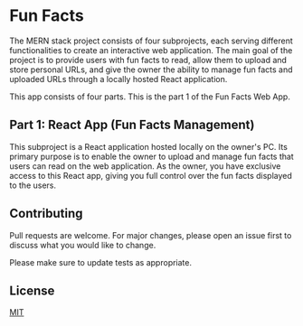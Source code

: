 # Fun Facts

The MERN stack project consists of four subprojects, each serving different functionalities to create an interactive web application. The main goal of the project is to provide users with fun facts to read, allow them to upload and store personal URLs, and give the owner the ability to manage fun facts and uploaded URLs through a locally hosted React application.

This app consists of four parts. This is the part 1 of the Fun Facts Web App.

## Part 1: React App (Fun Facts Management)

This subproject is a React application hosted locally on the owner's PC. Its primary purpose is to enable the owner to upload and manage fun facts that users can read on the web application. As the owner, you have exclusive access to this React app, giving you full control over the fun facts displayed to the users.

## Contributing

Pull requests are welcome. For major changes, please open an issue first
to discuss what you would like to change.

Please make sure to update tests as appropriate.

## License

[MIT](https://choosealicense.com/licenses/mit/)
